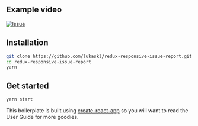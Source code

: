 ## Example video

[![Issue](http://img.youtube.com/vi/Vop7qWlaC6U/0.jpg)](https://www.youtube.com/watch?v=Vop7qWlaC6U 'Issue')

## Installation

```bash
git clone https://github.com/lukaskl/redux-responsive-issue-report.git
cd redux-responsive-issue-report
yarn
```

## Get started

```bash
yarn start
```

This boilerplate is built using [create-react-app](https://github.com/facebookincubator/create-react-app) so you will want to read the User Guide for more goodies.
